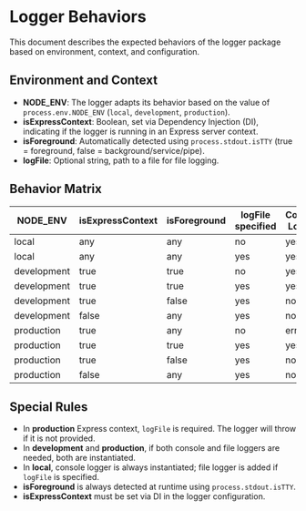 # Logger Behaviors

This document describes the expected behaviors of the logger package based on environment, context, and configuration.

## Environment and Context

- **NODE_ENV**: The logger adapts its behavior based on the value of `process.env.NODE_ENV` (`local`, `development`, `production`).
- **isExpressContext**: Boolean, set via Dependency Injection (DI), indicating if the logger is running in an Express server context.
- **isForeground**: Automatically detected using `process.stdout.isTTY` (true = foreground, false = background/service/pipe).
- **logFile**: Optional string, path to a file for file logging.

## Behavior Matrix

| NODE_ENV    | isExpressContext | isForeground | logFile specified | Console Logger | File Logger | Required logFile? |
| ----------- | ---------------- | ------------ | ----------------- | -------------- | ----------- | ----------------- |
| local       | any              | any          | no                | yes            | no          | no                |
| local       | any              | any          | yes               | yes            | yes         | no                |
| development | true             | true         | no                | yes            | no          | no                |
| development | true             | true         | yes               | yes            | yes         | no                |
| development | true             | false        | yes               | no             | yes         | no                |
| development | false            | any          | yes               | no             | yes         | no                |
| production  | true             | any          | no                | error          | error       | yes               |
| production  | true             | true         | yes               | yes            | yes         | yes               |
| production  | true             | false        | yes               | no             | yes         | yes               |
| production  | false            | any          | yes               | no             | yes         | no                |

## Special Rules

- In **production** Express context, `logFile` is required. The logger will throw if it is not provided.
- In **development** and **production**, if both console and file loggers are needed, both are instantiated.
- In **local**, console logger is always instantiated; file logger is added if `logFile` is specified.
- **isForeground** is always detected at runtime using `process.stdout.isTTY`.
- **isExpressContext** must be set via DI in the logger configuration.
